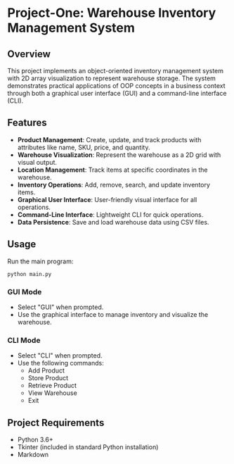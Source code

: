 # Project-One: Warehouse Inventory Management System

## Overview
This project implements an object-oriented inventory management system with 2D array visualization to represent warehouse storage. The system demonstrates practical applications of OOP concepts in a business context through both a graphical user interface (GUI) and a command-line interface (CLI).

## Features
- **Product Management**: Create, update, and track products with attributes like name, SKU, price, and quantity.
- **Warehouse Visualization**: Represent the warehouse as a 2D grid with visual output.
- **Location Management**: Track items at specific coordinates in the warehouse.
- **Inventory Operations**: Add, remove, search, and update inventory items.
- **Graphical User Interface**: User-friendly visual interface for all operations.
- **Command-Line Interface**: Lightweight CLI for quick operations.
- **Data Persistence**: Save and load warehouse data using CSV files.

## Usage
Run the main program:
```
python main.py
```

### GUI Mode
- Select "GUI" when prompted.
- Use the graphical interface to manage inventory and visualize the warehouse.

### CLI Mode
- Select "CLI" when prompted.
- Use the following commands:
  - Add Product
  - Store Product
  - Retrieve Product
  - View Warehouse
  - Exit

## Project Requirements
- Python 3.6+
- Tkinter (included in standard Python installation)
- Markdown
